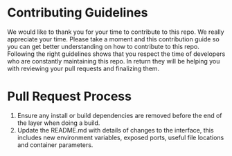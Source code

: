 # Contributing Guidelines
We would like to thank you for your time to contribute to this repo. We really appreciate your time. 
Please take a moment and this contribution guide so you can get better understanding on how to contribute to this repo. Following the right guidelines shows that you respect the time of developers who are constantly maintaining this repo. In return they will be helping you with reviewing your pull requests and finalizing them. 

# Pull Request Process
1) Ensure any install or build dependencies are removed before the end of the layer when doing a build.
2) Update the README.md with details of changes to the interface, this includes new environment variables, exposed ports, useful file locations and container parameters.


